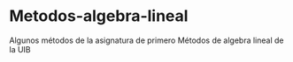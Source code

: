 # Metodos-algebra-lineal
Algunos métodos de la asignatura de primero Métodos de algebra lineal de la UIB
